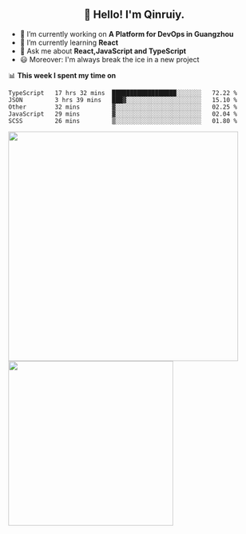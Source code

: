 <h2 align="center">👋 Hello! I'm Qinruiy.</h2>


- 🔭 I’m currently working on **A Platform for DevOps in Guangzhou**
- 🌱 I’m currently learning **React**
- 💬 Ask me about **React,JavaScript and TypeScript**
- 😃 Moreover: I'm always break the ice in a new project

📊 **This week I spent my time on**

<!--START_SECTION:waka-->
```text
TypeScript   17 hrs 32 mins  ██████████████████░░░░░░░   72.22 % 
JSON         3 hrs 39 mins   ███▓░░░░░░░░░░░░░░░░░░░░░   15.10 % 
Other        32 mins         ▓░░░░░░░░░░░░░░░░░░░░░░░░   02.25 % 
JavaScript   29 mins         ▓░░░░░░░░░░░░░░░░░░░░░░░░   02.04 % 
SCSS         26 mins         ▒░░░░░░░░░░░░░░░░░░░░░░░░   01.80 % 
```
<!--END_SECTION:waka-->

<p>
<img align="left" width="460" src="https://github-readme-stats.vercel.app/api?username=Qinruiy&custom_title=Qrinruiy's Github Stats&theme=graywhite&hide_border=true"/> <img align="left" width="330" src="https://github-readme-stats.vercel.app/api/top-langs/?username=Qinruiy&layout=compact&theme=graywhite&hide_border=true"/>
</p>
